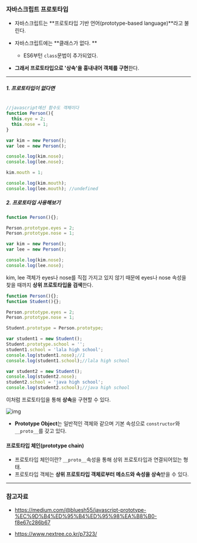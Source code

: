

### 자바스크립트 프로토타입

- 자바스크립트는 **프로토타입 기반 언어(prototype-based language)**라고 불린다.

- 자바스크립트에는 **클래스가 없다. **

  - ES6부턴 `class`문법이 추가되었다.

- **그래서 프로토타입으로 '상속'을 흉내내어  객체를 구현**한다.

  

-----------

##### 1. 프로토타입이 없다면

```javascript

//javascript에선 함수도 객체이다
function Person(){
  this.eye = 2;
  this.nose = 1;
}

var kim = new Person();
var lee = new Person();

console.log(kim.nose);
console.log(lee.nose);

kim.mouth = 1;

console.log(kim.mouth);
console.log(lee.mouth); //undefined


```

##### 2. 프로토타입 사용해보기

```javascript
function Person(){};

Person.prototype.eyes = 2;
Person.prototype.nose = 1;

var kim = new Person();
var lee = new Person();

console.log(kim.nose);
console.log(lee.nose);

```

kim, lee 객체가 eyes나 nose를 직접 가지고 있지 않기 때문에 eyes나 nose 속성을 찾을 때까지 **상위 프로토타입을 검색**한다.

```javascript
function Person(){};
function Student(){};

Person.prototype.eyes = 2;
Person.prototype.nose = 1;

Student.prototype = Person.prototype;

var student1 = new Student();
Student.prototype.school = '';
student1.school = 'lala high school';
console.log(student1.nose);//1
console.log(student1.school);//lala high school

var student2 = new Student();
console.log(student2.nose);
student2.school = 'java high school';
console.log(student2.school);//java high school
```

이처럼 프로토타입을 통해 **상속**을 구현할 수 있다.

![img](https://miro.medium.com/max/1778/1*PZe_YnLftVZwT1dNs1Iu0A.png)

- **Prototype Object**는 일반적인 객체와 같으며 기본 속성으로 `constructor`와 `__proto__`를 갖고 있다.





#### **프로토타입 체인(prototype chain)** 

- 프로토타입 체인이란? `__proto__`속성을 통해 상위 프로토타입과 연결되어있는 형태.
- 프로토타입 객체는 **상위 프로토타입 객체로부터 메소드와 속성을 상속**받을 수 있다. 







----

### 참고자료

- https://medium.com/@bluesh55/javascript-prototype-%EC%9D%B4%ED%95%B4%ED%95%98%EA%B8%B0-f8e67c286b67

- https://www.nextree.co.kr/p7323/